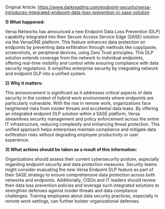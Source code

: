 Original Article: https://www.darkreading.com/endpoint-security/versa-introduces-integrated-endpoint-data-loss-prevention-in-sase-solution

**1) What happened:**

Versa Networks has announced a new Endpoint Data Loss Prevention (DLP) capability integrated into their Secure Access Service Edge (SASE) solution via the VersaONE platform. This feature enhances data protection on endpoints by preventing data exfiltration through methods like copy/paste, screenshots, or peripheral devices, using Zero Trust principles. This DLP solution extends coverage from the network to individual endpoints, offering real-time visibility and control while ensuring compliance with data security regulations. It simplifies enterprise security by integrating network and endpoint DLP into a unified system.

**2) Why it matters:**

This announcement is significant as it addresses critical aspects of data security in the context of hybrid work environments where endpoints are particularly vulnerable. With the rise in remote work, organizations face heightened risks from insider threats and accidental data leaks. By offering an integrated endpoint DLP solution within a SASE platform, Versa streamlines security management and policy enforcement across the entire IT infrastructure, reducing complexity and enhancing threat protection. This unified approach helps enterprises maintain compliance and mitigate data exfiltration risks without degrading employee productivity or user experience.

**3) What actions should be taken as a result of this information:**

Organizations should assess their current cybersecurity posture, especially regarding endpoint security and data protection measures. Security teams might consider evaluating the new Versa Endpoint DLP feature as part of their SASE strategy to ensure comprehensive data protection across both networks and endpoints. Additionally, CISOs and IT leaders should review their data loss prevention policies and leverage such integrated solutions to strengthen defenses against insider threats and data compliance challenges. Training employees about data security practices, especially in remote work settings, can further bolster organizational defenses.
